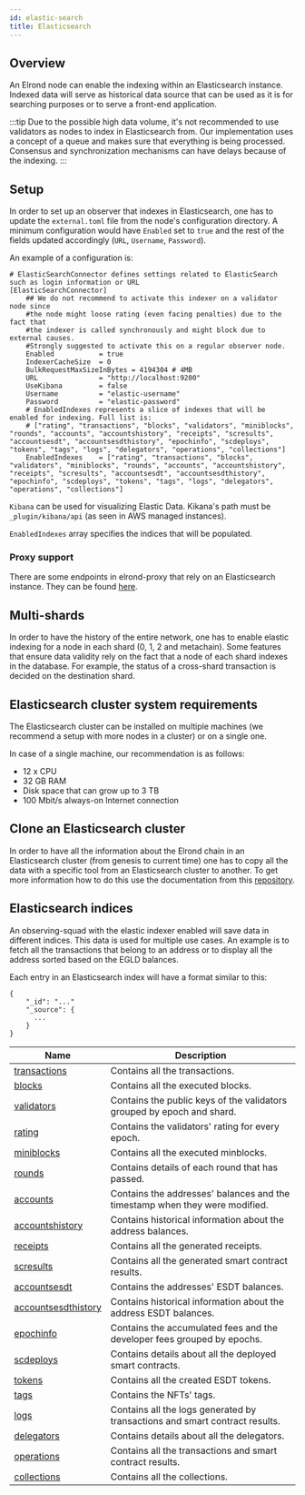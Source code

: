 ```yaml
---
id: elastic-search
title: Elasticsearch
---
```


## Overview

An Elrond node can enable the indexing within an Elasticsearch instance. Indexed data will serve as historical data source
that can be used as it is for searching purposes or to serve a front-end application.

:::tip
Due to the possible high data volume, it's not recommended to use validators as nodes to index in Elasticsearch from.
Our implementation uses a concept of a queue and makes sure that everything is being processed. Consensus and synchronization mechanisms can have delays because of the indexing.
:::

## Setup

In order to set up an observer that indexes in Elasticsearch, one has to update the `external.toml` file from the node's 
configuration directory. A minimum configuration would have `Enabled` set to `true` and the rest of the fields updated 
accordingly (`URL`, `Username`, `Password`). 

An example of a configuration is:

```
# ElasticSearchConnector defines settings related to ElasticSearch such as login information or URL
[ElasticSearchConnector]
    ## We do not recommend to activate this indexer on a validator node since
    #the node might loose rating (even facing penalties) due to the fact that
    #the indexer is called synchronously and might block due to external causes.
    #Strongly suggested to activate this on a regular observer node.
    Enabled           = true
    IndexerCacheSize  = 0
    BulkRequestMaxSizeInBytes = 4194304 # 4MB
    URL               = "http://localhost:9200"
    UseKibana         = false
    Username          = "elastic-username"
    Password          = "elastic-password"
    # EnabledIndexes represents a slice of indexes that will be enabled for indexing. Full list is:
    # ["rating", "transactions", "blocks", "validators", "miniblocks", "rounds", "accounts", "accountshistory", "receipts", "scresults", "accountsesdt", "accountsesdthistory", "epochinfo", "scdeploys", "tokens", "tags", "logs", "delegators", "operations", "collections"]
    EnabledIndexes    = ["rating", "transactions", "blocks", "validators", "miniblocks", "rounds", "accounts", "accountshistory", "receipts", "scresults", "accountsesdt", "accountsesdthistory", "epochinfo", "scdeploys", "tokens", "tags", "logs", "delegators", "operations", "collections"]
```

`Kibana` can be used for visualizing Elastic Data. Kikana's path must be `_plugin/kibana/api` (as seen in AWS managed instances).

`EnabledIndexes` array specifies the indices that will be populated. 

### Proxy support

There are some endpoints in elrond-proxy that rely on an Elasticsearch instance. They can be found [here](/sdk-and-tools/proxy#dependency-on-elastic-search).

## Multi-shards

In order to have the history of the entire network, one has to enable elastic indexing for a node in each shard (0, 1, 2 and metachain).
Some features that ensure data validity rely on the fact that a node of each shard indexes in the database. For example, the status
of a cross-shard transaction is decided on the destination shard.

## Elasticsearch cluster system requirements

The Elasticsearch cluster can be installed on multiple machines (we recommend a setup with more nodes in a cluster) or on a single one.

In case of a single machine, our recommendation is as follows:

- 12 x CPU
- 32 GB RAM
- Disk space that can grow up to 3 TB
- 100 Mbit/s always-on Internet connection

## Clone an Elasticsearch cluster

In order to have all the information about the Elrond chain in an Elasticsearch cluster (from genesis to current time) one has to copy all the data with a specific tool from an Elasticsearch cluster to another.
To get more information how to do this use the documentation from this [repository](https://github.com/ElrondNetwork/elrond-tools-go/tree/main/elasticreindexer).


## Elasticsearch indices 

An observing-squad with the elastic indexer enabled will save data in different indices. This data is used for multiple use cases. An example is to fetch all the 
transactions that belong to an address or to display all the address sorted based on the EGLD balances.

Each entry in an Elasticsearch index will have a format similar to this:

```
{
    "_id": "..."
    "_source": {
      ...
    }
}
```

| Name                                                                       | Description                                                                 |
|----------------------------------------------------------------------------|-----------------------------------------------------------------------------|
| [transactions](/sdk-and-tools/indices/es-index-transactions)               | Contains all the transactions.                                              |
| [blocks](/sdk-and-tools/indices/es-index-blocks)                           | Contains all the executed blocks.                                           |
| [validators](/sdk-and-tools/indices/es-index-validators)                   | Contains the public keys of the validators grouped by epoch and shard.      |
| [rating](/sdk-and-tools/indices/es-index-rating)                           | Contains the validators' rating for every epoch.                            |
| [miniblocks](/sdk-and-tools/indices/es-index-miniblocks)                   | Contains all the executed minblocks.                                        |
| [rounds](/sdk-and-tools/indices/es-index-rounds)                           | Contains details of each round that has passed.                             |
| [accounts](/sdk-and-tools/indices/es-index-accounts)                       | Contains the addresses' balances and the timestamp when they were modified. | 
| [accountshistory](/sdk-and-tools/indices/es-index-accountshistory)         | Contains historical information about the address balances.                 |
| [receipts](/sdk-and-tools/indices/es-index-receipts)                       | Contains all the generated receipts.                                        |
| [scresults](/sdk-and-tools/indices/es-index-scresults)                     | Contains all the generated smart contract results.                          |
| [accountsesdt](/sdk-and-tools/indices/es-index-accountsesdt)               | Contains the addresses' ESDT balances.                                      |
| [accountsesdthistory](/sdk-and-tools/indices/es-index-accountsesdthistory) | Contains historical information about the address ESDT balances.            |
| [epochinfo](/)                                                             | Contains the accumulated fees and the developer fees grouped by epochs.     |
| [scdeploys](/)                                                             | Contains details about all the deployed smart contracts.                    |
| [tokens](/)                                                                | Contains all the created ESDT tokens.                                       |
| [tags](/)                                                                  | Contains the NFTs' tags.                                                    |
| [logs](/)                                                                  | Contains all the logs generated by transactions and smart contract results. |
| [delegators](/)                                                            | Contains details about all the delegators.                                  |
| [operations](/)                                                            | Contains all the transactions and smart contract results.                   |
| [collections](/)                                                           | Contains all the collections.                                               |

